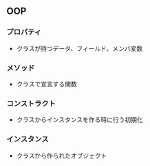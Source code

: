 ## OOP

### プロパティ
- クラスが持つデータ、フィールド、メンバ変数
### メソッド
- クラスで宣言する関数
### コンストラクト
- クラスからインスタンスを作る時に行う初期化
### インスタンス
- クラスから作られたオブジェクト